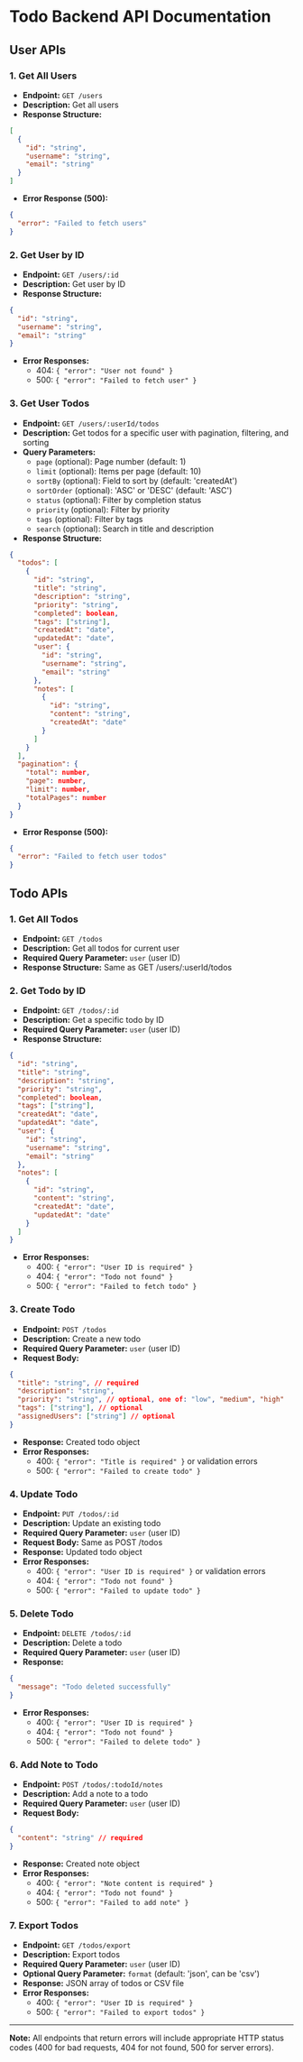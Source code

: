 # Todo Backend API Documentation

## User APIs

### 1. Get All Users
- **Endpoint:** `GET /users`
- **Description:** Get all users
- **Response Structure:**
```json
[
  {
    "id": "string",
    "username": "string",
    "email": "string"
  }
]
```
- **Error Response (500):**
```json
{
  "error": "Failed to fetch users"
}
```

### 2. Get User by ID
- **Endpoint:** `GET /users/:id`
- **Description:** Get user by ID
- **Response Structure:**
```json
{
  "id": "string",
  "username": "string",
  "email": "string"
}
```
- **Error Responses:**
  - 404: `{ "error": "User not found" }`
  - 500: `{ "error": "Failed to fetch user" }`

### 3. Get User Todos
- **Endpoint:** `GET /users/:userId/todos`
- **Description:** Get todos for a specific user with pagination, filtering, and sorting
- **Query Parameters:**
  - `page` (optional): Page number (default: 1)
  - `limit` (optional): Items per page (default: 10)
  - `sortBy` (optional): Field to sort by (default: 'createdAt')
  - `sortOrder` (optional): 'ASC' or 'DESC' (default: 'ASC')
  - `status` (optional): Filter by completion status
  - `priority` (optional): Filter by priority
  - `tags` (optional): Filter by tags
  - `search` (optional): Search in title and description
- **Response Structure:**
```json
{
  "todos": [
    {
      "id": "string",
      "title": "string",
      "description": "string",
      "priority": "string",
      "completed": boolean,
      "tags": ["string"],
      "createdAt": "date",
      "updatedAt": "date",
      "user": {
        "id": "string",
        "username": "string",
        "email": "string"
      },
      "notes": [
        {
          "id": "string",
          "content": "string",
          "createdAt": "date"
        }
      ]
    }
  ],
  "pagination": {
    "total": number,
    "page": number,
    "limit": number,
    "totalPages": number
  }
}
```
- **Error Response (500):**
```json
{
  "error": "Failed to fetch user todos"
}
```

## Todo APIs

### 1. Get All Todos
- **Endpoint:** `GET /todos`
- **Description:** Get all todos for current user
- **Required Query Parameter:** `user` (user ID)
- **Response Structure:** Same as GET /users/:userId/todos

### 2. Get Todo by ID
- **Endpoint:** `GET /todos/:id`
- **Description:** Get a specific todo by ID
- **Required Query Parameter:** `user` (user ID)
- **Response Structure:**
```json
{
  "id": "string",
  "title": "string",
  "description": "string",
  "priority": "string",
  "completed": boolean,
  "tags": ["string"],
  "createdAt": "date",
  "updatedAt": "date",
  "user": {
    "id": "string",
    "username": "string",
    "email": "string"
  },
  "notes": [
    {
      "id": "string",
      "content": "string",
      "createdAt": "date",
      "updatedAt": "date"
    }
  ]
}
```
- **Error Responses:**
  - 400: `{ "error": "User ID is required" }`
  - 404: `{ "error": "Todo not found" }`
  - 500: `{ "error": "Failed to fetch todo" }`

### 3. Create Todo
- **Endpoint:** `POST /todos`
- **Description:** Create a new todo
- **Required Query Parameter:** `user` (user ID)
- **Request Body:**
```json
{
  "title": "string", // required
  "description": "string",
  "priority": "string", // optional, one of: "low", "medium", "high"
  "tags": ["string"], // optional
  "assignedUsers": ["string"] // optional
}
```
- **Response:** Created todo object
- **Error Responses:**
  - 400: `{ "error": "Title is required" }` or validation errors
  - 500: `{ "error": "Failed to create todo" }`

### 4. Update Todo
- **Endpoint:** `PUT /todos/:id`
- **Description:** Update an existing todo
- **Required Query Parameter:** `user` (user ID)
- **Request Body:** Same as POST /todos
- **Response:** Updated todo object
- **Error Responses:**
  - 400: `{ "error": "User ID is required" }` or validation errors
  - 404: `{ "error": "Todo not found" }`
  - 500: `{ "error": "Failed to update todo" }`

### 5. Delete Todo
- **Endpoint:** `DELETE /todos/:id`
- **Description:** Delete a todo
- **Required Query Parameter:** `user` (user ID)
- **Response:**
```json
{
  "message": "Todo deleted successfully"
}
```
- **Error Responses:**
  - 400: `{ "error": "User ID is required" }`
  - 404: `{ "error": "Todo not found" }`
  - 500: `{ "error": "Failed to delete todo" }`

### 6. Add Note to Todo
- **Endpoint:** `POST /todos/:todoId/notes`
- **Description:** Add a note to a todo
- **Required Query Parameter:** `user` (user ID)
- **Request Body:**
```json
{
  "content": "string" // required
}
```
- **Response:** Created note object
- **Error Responses:**
  - 400: `{ "error": "Note content is required" }`
  - 404: `{ "error": "Todo not found" }`
  - 500: `{ "error": "Failed to add note" }`

### 7. Export Todos
- **Endpoint:** `GET /todos/export`
- **Description:** Export todos
- **Required Query Parameter:** `user` (user ID)
- **Optional Query Parameter:** `format` (default: 'json', can be 'csv')
- **Response:** JSON array of todos or CSV file
- **Error Responses:**
  - 400: `{ "error": "User ID is required" }`
  - 500: `{ "error": "Failed to export todos" }`

---

**Note:** All endpoints that return errors will include appropriate HTTP status codes (400 for bad requests, 404 for not found, 500 for server errors). 